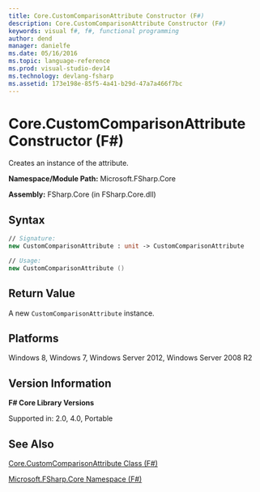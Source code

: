 ```yaml
---
title: Core.CustomComparisonAttribute Constructor (F#)
description: Core.CustomComparisonAttribute Constructor (F#)
keywords: visual f#, f#, functional programming
author: dend
manager: danielfe
ms.date: 05/16/2016
ms.topic: language-reference
ms.prod: visual-studio-dev14
ms.technology: devlang-fsharp
ms.assetid: 173e198e-85f5-4a41-b29d-47a7a466f7bc 
---
```


# Core.CustomComparisonAttribute Constructor (F#)

Creates an instance of the attribute.

**Namespace/Module Path:** Microsoft.FSharp.Core

**Assembly:** FSharp.Core (in FSharp.Core.dll)


## Syntax

```fsharp
// Signature:
new CustomComparisonAttribute : unit -> CustomComparisonAttribute

// Usage:
new CustomComparisonAttribute ()
```

## Return Value

A new `CustomComparisonAttribute` instance.

## Platforms
Windows 8, Windows 7, Windows Server 2012, Windows Server 2008 R2


## Version Information
**F# Core Library Versions**

Supported in: 2.0, 4.0, Portable

## See Also
[Core.CustomComparisonAttribute Class &#40;F&#35;&#41;](Core.CustomComparisonAttribute-Class-%5BFSharp%5D.md)

[Microsoft.FSharp.Core Namespace &#40;F&#35;&#41;](Microsoft.FSharp.Core-Namespace-%5BFSharp%5D.md)